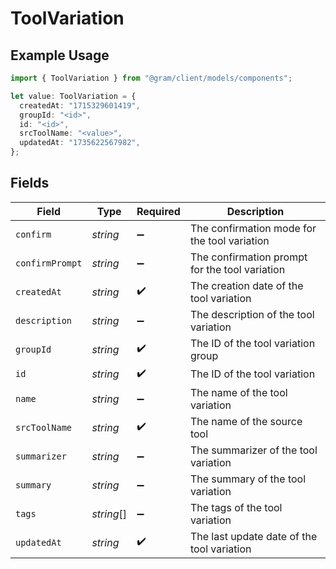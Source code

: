 # ToolVariation

## Example Usage

```typescript
import { ToolVariation } from "@gram/client/models/components";

let value: ToolVariation = {
  createdAt: "1715329601419",
  groupId: "<id>",
  id: "<id>",
  srcToolName: "<value>",
  updatedAt: "1735622567982",
};
```

## Fields

| Field                                          | Type                                           | Required                                       | Description                                    |
| ---------------------------------------------- | ---------------------------------------------- | ---------------------------------------------- | ---------------------------------------------- |
| `confirm`                                      | *string*                                       | :heavy_minus_sign:                             | The confirmation mode for the tool variation   |
| `confirmPrompt`                                | *string*                                       | :heavy_minus_sign:                             | The confirmation prompt for the tool variation |
| `createdAt`                                    | *string*                                       | :heavy_check_mark:                             | The creation date of the tool variation        |
| `description`                                  | *string*                                       | :heavy_minus_sign:                             | The description of the tool variation          |
| `groupId`                                      | *string*                                       | :heavy_check_mark:                             | The ID of the tool variation group             |
| `id`                                           | *string*                                       | :heavy_check_mark:                             | The ID of the tool variation                   |
| `name`                                         | *string*                                       | :heavy_minus_sign:                             | The name of the tool variation                 |
| `srcToolName`                                  | *string*                                       | :heavy_check_mark:                             | The name of the source tool                    |
| `summarizer`                                   | *string*                                       | :heavy_minus_sign:                             | The summarizer of the tool variation           |
| `summary`                                      | *string*                                       | :heavy_minus_sign:                             | The summary of the tool variation              |
| `tags`                                         | *string*[]                                     | :heavy_minus_sign:                             | The tags of the tool variation                 |
| `updatedAt`                                    | *string*                                       | :heavy_check_mark:                             | The last update date of the tool variation     |